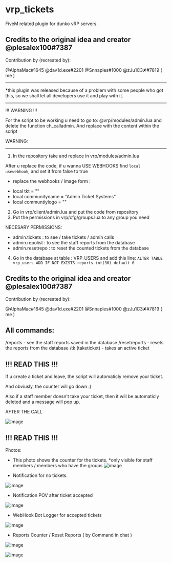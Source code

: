 # vrp_tickets
FiveM related plugin for dunko vRP servers. 

Credits to the original idea and creator @plesalex100#7387
----------------------------------------------

Contribution by (recreated by): 

  @AlphaMac#1645
  @dav1d.exe#2201
  @Snnaples#1000
  @zJu1C3✘#7819 ( me )
  
----------------------------------------------
  
*this plugin was released because of a problem with some people who got this, so we shall let all developers use it and play with it.

----------------------------------------------

!!! WARNING !!!

For the script to be working u need to go to: @vrp/modules/admin.lua and delete the function ch_calladmin. 
And replace with the content within the script

WARNING: 

----------------------------------------------

1. In the repository take and replace in vrp/modules/admin.lua

After u replace the code, if u wanna USE WEBHOOKS find ```local usewebhook```, and set it from false to true
* replace the webhooks / image form :
 - local tkt = ""
 - local communityname = "Admin Ticket Systems"
 - local communtiylogo = ""    

2. Go in vrp/client/admin.lua and put the code from repository
3. Put the permissions in vrp/cfg/groups.lua to any group you need

NECESARY PERMISSIONS:
  - admin.tickets : to see / take tickets / admin calls
  - admin.repolist : to see the staff reports from the database
  - admin.resetrepo : to reset the counted tickets from the database

4. Go in the database at table : VRP_USERS and add this line:
```ALTER TABLE vrp_users ADD IF NOT EXISTS reports int(30) default 0```

Credits to the original idea and creator @plesalex100#7387
----------------------------------------------

Contribution by (recreated by): 

  @AlphaMac#1645
  @dav1d.exe#2201
  @Snnaples#1000
  @zJu1C3✘#7819 ( me )

All commands:
----------------------------------------------
/reports - see the staff reports saved in the database
/resetreports - resets the reports from the database
/tk (taketicket) - takes an active ticket

!!! READ THIS !!!
----------------------------------------------

If u create a ticket and leave, the script will automaticly remove your ticket. 

And obviusly, the counter will go down :)

Also if a staff member doesn't take your ticket, then it will be automaticly deleted and a message will pop up.

AFTER THE CALL

![image](https://user-images.githubusercontent.com/49794440/115944940-a93e2e00-a4c1-11eb-8a37-1aec26e80153.png)


!!! READ THIS !!!
----------------------------------------------

Photos:
- This photo shows the counter for the tickets.
*only visible for staff members / members who have the groups
![image](https://user-images.githubusercontent.com/49794440/115944426-5747d900-a4be-11eb-927e-52113f762e3c.png)

- Notification for no tickets.

![image](https://user-images.githubusercontent.com/49794440/115944467-9a09b100-a4be-11eb-89b0-c97a2575f8e2.png)

- Notification POV after ticket accepted 

![image](https://user-images.githubusercontent.com/49794440/115944480-ba397000-a4be-11eb-80e6-cc329e6ed219.png)

- WebHook Bot Logger for accepted tickets

![image](https://user-images.githubusercontent.com/49794440/115944505-ddfcb600-a4be-11eb-9689-aa12410c2a75.png)

- Reports Counter / Reset Reports ( by Command in chat )

![image](https://user-images.githubusercontent.com/49794440/115944566-36cc4e80-a4bf-11eb-8e40-dafcebc72789.png)

![image](https://user-images.githubusercontent.com/49794440/115944584-4e0b3c00-a4bf-11eb-8636-9e50d6745666.png)
